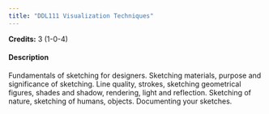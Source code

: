 ```yaml
---
title: "DDL111 Visualization Techniques"
---
```

**Credits:** 3 (1-0-4)

#### Description
Fundamentals of sketching for designers. Sketching materials, purpose and significance of sketching. Line quality, strokes, sketching geometrical figures, shades and shadow, rendering, light and reflection. Sketching of nature, sketching of humans, objects. Documenting your sketches.